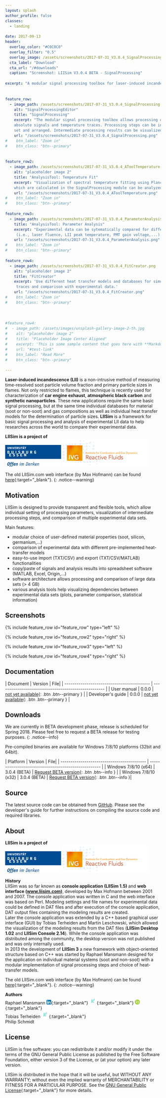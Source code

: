 ```yaml
---
layout: splash
author_profile: false                                                                                             
classes:
  - landing

date: 2017-09-13
header:
  overlay_color: "#C0C0C0"
  overlay_filter: "0.5"
  overlay_image: /assets/screenshots/2017-07-31_V3.0.4_SignalProcessing.png
  cta_label: "Download"
  cta_url: "/#downloads"
  caption: "Screenshot: LIISim V3.0.4 BETA - SignalProcessing"
  
excerpt: "A modular signal processing toolbox for laser-induced incandescence (LII) measurements"


feature_row:
  - image_path: /assets/screenshots/2017-07-31_V3.0.4_SignalProcessing.png
    alt: "SignalProcessingEditor"
    title: "SignalProcessing"
    excerpt: "The modular signal processing toolbox allows processing of raw signals, 
    absolute signals and temperature traces. Processing steps can be individually 
    set and arranged. Intermediate processing results can be visualized and analyzed with various plot tools."
    url: "/assets/screenshots/2017-07-31_V3.0.4_SignalProcessing.png"
#    btn_label: "Zoom in"
#    btn_class: "btn--primary"


feature_row2:    
  - image_path: /assets/screenshots/2017-07-31_V3.0.4_AToolTemperature.png
    alt: "placeholder image 2"
    title: "AnalysisTool: Temperature Fit"
    excerpt: "Visualization of spectral temperature fitting using Planck's law. Temperature traces, 
    which are calculated in the SignalProcessing module can be analyzed and all fitting iterations can be visualized."    
    url: "/assets/screenshots/2017-07-31_V3.0.4_AToolTemperature.png"
#    btn_label: "Zoom in"
#    btn_class: "btn--primary"

feature_row3:        
  - image_path: /assets/screenshots/2017-07-31_V3.0.4_ParameterAnalysis.png
    title: "AnalysisTool: Parameter Analysis"
    excerpt: "Experimental data can be sytematically compared for different parameters
     (i.e., laser fluence, LII peak temperature, PMT gain voltage,...)."                                                        
    url: "/assets/screenshots/2017-07-31_V3.0.4_ParameterAnalysis.png"
#    btn_label: "Zoom in"
#    btn_class: "btn--primary"
    
feature_row4:
  - image_path: /assets/screenshots/2017-07-31_V3.0.4_FitCreator.png
    alt: "placeholder image 2"
    title: "FitCreator"
    excerpt: 'Use different heat transfer models and databases for simulation of LII signal
     traces and comparison with experimental data.'                                                                        
    url: "/assets/screenshots/2017-07-31_V3.0.4_FitCreator.png"
#    btn_label: "Zoom in"
#    btn_class: "btn--primary"
    
                     
                                                                                            
#feature_row4:
#  - image_path: /assets/images/unsplash-gallery-image-2-th.jpg
#    alt: "placeholder image 2"
#    title: "Placeholder Image Center Aligned"
#    excerpt: 'This is some sample content that goes here with **Markdown** formatting. Centered with `type="center"`'
#    url: "#test-link"
#    btn_label: "Read More"
#    btn_class: "btn--primary"
    
---
```




**Laser-induced incandescence (LII)** is a non-intrusive method of measuring 
time-resolved soot particle volume fraction and primary particle sizes in flames.
Not only restricted to flames, this technique is recently used for characterization
 of **car engine exhaust**, **atmospheric black carbon** and **synthetic 
nanoparticles**. These new applications require the same basic signal processing, 
but at the same time individual databases for material (soot or non-soot) and 
gas compositions as well as individual heat transfer models for the 
determination of particle sizes. **LIISim** is a framework for basic signal processing 
and analysis of experimental LII data to help researches across the world to compare their 
experimental data. 
                  
**LIISim is a project of** <br>
<a href="http://www.uni-due.de" target="_blank"><img src="/assets/logos/UDE_logo_claim_72dpi_rgb.jpg"
alt="University of Duisburg-Essen" style="height:70px"></a>
<a href="http://www.uni-due.de/ivg/rf" target="_blank"><img src="/assets/logos/IVG-Reactive-Fluids.png"
alt="Institute for Combustion and Gas Dynamics - Reactive Fluids" style="height:89px"></a>


The old LIISim.com web interface (by Max Hofmann) can be found [here](http://web.liisim.com/){:target="_blank"}. 
{: .notice--warning}
                  
## Motivation

LIISim is designed to provide transparent and flexible tools, which allow individual 
setting of processing parameters, visualization of intermediate processing steps, and 
comparison of multiple experimental data sets.

Main features:
- modular choice of user-defined material properties (soot, silicon, germanium,...)
- comparison of experimental data with different pre-implemented heat-transfer models
- easy-to-use import (TXT/CSV) and export (TXT/CSV/MATLAB) functionalities
- copy/paste of signals and analysis results into spreadsheet software (MATLAB, Excel, Origin,...)
- software architecture allows processing and comparison of large data sets (> 4 GB) 
- various analysis tools help visualizing dependencies between experimental data sets (plots, parameter comparison, statistical information)


## Screenshots
                                                                                                              
{% include feature_row id="feature_row" type="left" %}

{% include feature_row id="feature_row2" type="right" %}

{% include feature_row id="feature_row3" type="left" %}

{% include feature_row id="feature_row4" type="right" %}



## Documentation

| Document | Version | File|
| ------------------------------------------- | ----------------------------------------------------- |
| User manual | 0.0.0  | [not yet available](){: .btn .btn--primary } |
| Developer's guide | 0.0.0 | [not yet available](#){: .btn .btn--primary } |


## Downloads

We are currently in BETA development phase, release is scheduled for Spring 2018. Please feel free to request a BETA release for testing purposes.
{: .notice--info}

Pre-compiled binaries are available for Windows 7/8/10 platforms (32bit and 64bit). 

| Platform | Version | File|
| ------------------------------------------- | ----------------------------------------------------- |
| Windows 7/8/10 (x64) | 3.0.4 (BETA) | [Request BETA version](mailto:raphael.mansmann@uni-due.de?subject=LIISim%20BETA%20request%20&body=Hi%20Raphael%2C%0A%0Aplease%20send%20me%20a%20BETA%20version%20of%20LIISim%20for%20testing.){: .btn .btn--info } |
| Windows 7/8/10 (x32) | 3.0.4 (BETA) | [Request BETA version](mailto:raphael.mansmann@uni-due.de?subject=LIISim%20BETA%20request%20&body=Hi%20Raphael%2C%0A%0Aplease%20send%20me%20a%20BETA%20version%20of%20LIISim%20for%20testing.){: .btn .btn--info }|


## Source
The latest source code can be obtained from [GitHub](https://www.github.com/LIISim/LIISim3). Please see the developer's guide for further instructions on compiling the source code and required libraries.


## About

**LIISim is a project of** <br>
<a href="http://www.uni-due.de" target="_blank"><img src="/assets/logos/UDE_logo_claim_72dpi_rgb.jpg"
alt="University of Duisburg-Essen" style="height:70px"></a>
<a href="http://www.uni-due.de/ivg/rf" target="_blank"><img src="/assets/logos/IVG-Reactive-Fluids.png"
alt="Institute for Combustion and Gas Dynamics - Reactive Fluids" style="height:89px"></a>
<br>

**History**<br>
LIISim was so far known as **console application (LIISim 1.5)** and **web interface (www.liisim.com)**, developed by Max Hofmann 
between 2001 and 2007. The console application was written in C and the web interface was based on Perl. 
Modeling settings and file names for experimental data could be defined in DAT files and after execution of the console 
application, DAT output files containing the modeling results are created.         <br>
Later the console application was extended by a C++ based graphical user interface (GUI) by Tobias Terheiden and Martin Leschowski, which allowed the visualization of 
 the modeling results from the DAT files (**LIISim Desktop 1.02** and **LIISim Console 2.14**). While the console application was distributed
 among the community, the desktop version was not published and was only internally used.  <br>
In 2013 the development of **LIISim 3** a new framework with object-oriented structure based on C++ was started by Raphael Mansmann 
designed for the application on individual material systems (soot and non-soot) with a modular implementation of signal 
processing steps and choice of heat-transfer models.
                                                                          
The old LIISim.com web interface (by Max Hofmann) can be found [here](http://web.liisim.com/){:target="_blank"}. 
{: .notice--warning}
  
<b>Authors</b> <br>
Raphael Mansmann [<img src="/assets/logos/In-2C-14px.png" style="height:15px">](https://www.linkedin.com/in/mansmann){:target="_blank"}
[<img src="/assets/logos/RG_square_green.png" style="height:24px">](https://www.researchgate.net/profile/Raphael_Mansmann){:target="_blank"}
[<img src="/assets/logos/orcid_16x16.png" style="height:16px">](https://orcid.org/0000-0003-0071-5252){:target="_blank"}
<br>
Tobias Terheiden 
[<img src="/assets/logos/RG_square_green.png" style="height:24px">](https://www.researchgate.net/profile/Tobias_Terheiden){:target="_blank"}
<br>
Philip Schmidt <br>



## License
LIISim is free software: you can redistribute it and/or modify it under the terms 
of the GNU General Public License as published by the Free Software Foundation, 
either version 3 of the License, or (at your option) any later version.

LIISim is distributed in the hope that it will be useful, but WITHOUT ANY WARRANTY; 
without even the implied warranty of MERCHANTABILITY or FITNESS FOR A PARTICULAR PURPOSE. 
See the [GNU General Public License](http://www.gnu.org/licenses/){:target="_blank"}  for more details.

